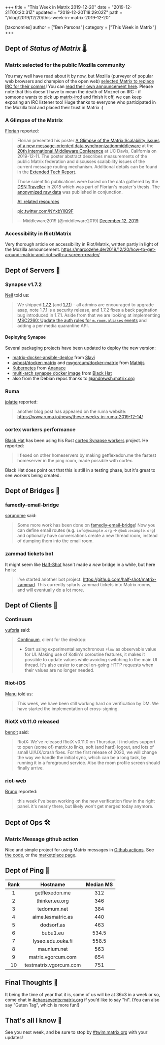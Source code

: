 +++
title = "This Week in Matrix 2019-12-20"
date = "2019-12-21T00:20:31Z"
updated = "2019-12-20T18:29:02Z"
path = "/blog/2019/12/20/this-week-in-matrix-2019-12-20"

[taxonomies]
author = ["Ben Parsons"]
category = ["This Week in Matrix"]
+++

## Dept of *Status of Matrix* 🌡

### Matrix selected for the public Mozilla community

You may well have read about it by now, but Mozilla (purveyor of popular web browsers and champion of the open web) [selected Matrix to replace IRC for their comms](https://matrix.org/blog/2019/12/19/welcoming-mozilla-to-matrix/)! You can [read their own announcement here](https://discourse.mozilla.org/t/synchronous-messaging-at-mozilla-the-decision/50620).  Please note that this doesn't have to mean the death of Moznet on IRC - if someone wants to pick up [matrix-ircd](https://github.com/matrix-org/matrix-ircd) and finish it off, we can keep exposing an IRC listener too!  Huge thanks to everyone who participated in the Mozilla trial and placed their trust in Matrix :)

### A Glimpse of the Matrix

[Florian](https://matrix.to/#/@florian:dsn.tm.kit.edu) reported:

> Florian presented his poster [A Glimpse of the Matrix:Scalability issues of a new message-oriented data synchronizationmiddleware](https://dl.acm.org/citation.cfm?id=3368106) at the [20th International Middleware Conference](http://2019.middleware-conference.org/) at UC Davis, California
> on 2019-12-11.
> The poster abstract describes measurements of the public Matrix federation and discusses scalability issues of the
> current message routing mechanism. Additional details can be found in the [Extended Tech Report](https://arxiv.org/abs/1910.06295).
>
> Those scientific publications were based on the data gathered by the [DSN Traveller](https://dsn.tm.kit.edu/matrix/traveller/explained.html) in 2018
> which was part of Florian's master's thesis.
> The [anonymized raw data](https://dsn.tm.kit.edu/matrix/traveller/data.html) was published in conjunction.
>
> [All related resources](https://dsn.tm.kit.edu/matrix/traveller/)

<blockquote class="twitter-tweet"><p lang="und" dir="ltr"><a href="https://t.co/NYxbYllQ9F">pic.twitter.com/NYxbYllQ9F</a></p>&mdash; Middleware2019 (@middleware2019) <a href="https://twitter.com/middleware2019/status/1205249815824588800?ref_src=twsrc%5Etfw">December 12, 2019</a></blockquote>

### Accessibility in Riot/Matrix

Very thorough article on accessibility in Riot/Matrix, written partly in light of the Mozilla announcement. <https://marcozehe.de/2019/12/20/how-to-get-around-matrix-and-riot-with-a-screen-reader/>

## Dept of Servers 🏢

### Synapse v1.7.2

[Neil](https://matrix.to/#/@neilj:matrix.org) told us:

> We shipped [1.7.2](https://github.com/matrix-org/synapse/releases/tag/v1.7.2) (and [1.7.1](https://github.com/matrix-org/synapse/releases/tag/v1.7.1)) - all admins are encouraged to upgrade asap, note 1.7.1 is a security release, and 1.7.2 fixes a back pagination bug introduced in 1.7.1.
> Aside from that we are looking at implementing [MSC2260: Update the auth rules for `m.room.aliases` events](https://github.com/matrix-org/synapse/issues/6466) and adding a per media quarantine API.

#### Deploying Synapse

Several packaging projects have been updated to deploy the new version:

* [matrix-docker-ansible-deploy](https://github.com/spantaleev/matrix-docker-ansible-deploy/) from [Slavi](https://matrix.to/#/@slavi:devture.com)
* [avhost/docker-matrix](https://hub.docker.com/r/avhost/docker-matrix) and [mvgorcum/docker-matrix](https://hub.docker.com/r/mvgorcum/docker-matrix) from [Mathijs](https://matrix.to/#/@mathijs:matrix.vgorcum.com)
* [Kubernetes](https://github.com/ananace/matrix-synapse) from [Ananace](https://matrix.to/#/@ace:kittenface.studio)
* [multi-arch synapse docker image](https://hub.docker.com/r/black0/synapse) from [Black Hat](https://matrix.to/#/@bhat:encom.eu.org)
* also from the Debian repos thanks to [@andrewsh:matrix.org](https://matrix.to/#/@andrewsh:matrix.org)

### Ruma

[jplatte](https://matrix.to/#/@jplatte:matrix.org) reported:

> another blog post has appeared on the ruma website: <https://www.ruma.io/news/these-weeks-in-ruma-2019-12-14/>

### cortex workers performance

[Black Hat](https://matrix.to/#/@bhat:encom.eu.org) has been using his Rust [cortex Synapse workers](https://gitlab.com/matrix-cortex/cortex) project. He reported:

> I flexed on other homeservers by making getflexedon.me the fastest homeserver in the ping room, made possible with cortex.

Black Hat does point out that this is still in a testing phase, but it's great to see workers being created.

## Dept of Bridges 🌉

### famedly-email-bridge

[sorunome](https://matrix.to/#/@sorunome:sorunome.de) said:

> Some more work has been done on [famedly-email-bridge](https://gitlab.com/famedly/bridges/famedly-email-bridge)! Now you can define email routes (e.g. `info@example.org` -> `@bob:example.org`) and optionally have conversations create a new thread room, instead of dumping them into the email room.

### zammad tickets bot

It might seem like [Half-Shot](https://matrix.to/#/@Half-Shot:half-shot.uk) hasn't made a *new* bridge in a while, but here he is:

> I've started another bot project: <https://github.com/half-shot/matrix-zammad>. This currently splurts zammad tickets into Matrix rooms, and will eventually do a lot more.

## Dept of Clients 📱

### Continuum

[yuforia](https://matrix.to/#/@uforia:matrix.org) said:

> [Continuum](https://github.com/koma-im/continuum-desktop), client for the desktop:
>
> * Start using experimental asynchronous `Flow` as observable value for UI. Making use of Kotlin's coroutine features, it makes it possible to update values while avoiding switching to the main UI thread. It's also easier to cancel on-going HTTP requests when their values are no longer needed.

### Riot-iOS

[Manu](https://matrix.to/#/@Manu:matrix.org) told us:

> This week, we have been still working hard on verification by DM. We have started the implementation of cross-signing.

### RiotX v0.11.0 released

[benoit](https://matrix.to/#/@benoit.marty:matrix.org) said:

> RiotX: We've released RiotX v0.11.0 on Thursday. It includes support to open (some of) matrix.to links, soft (and hard) logout, and lots of small UI/UX/crash fixes. For the first release of 2020, we will change the way we handle the initial sync, which can be a long task, by running it in a foreground service. Also the room profile screen should finally arrive.

### riot-web

[Bruno](https://matrix.to/#/@bwindels:matrix.org) reported:

> this week I've been working on the new verification flow in the right panel. it's nearly there, but likely won't get merged today anymore.

## Dept of Ops 🛠

### Matrix Message github action

Nice and simple project for using Matrix messages in [Github actions](https://github.com/features/actions). See [the code](https://github.com/s3krit/Matrix-Message), or the [marketplace page](https://github.com/marketplace/actions/matrix-message).

## Dept of Ping 🏓

|Rank|Hostname|Median MS|
|:---:|:---:|:---:|
|1|getflexedon.me|312|
|2|thinker.eu.org|346|
|3|tedomum.net|384|
|4|aime.lesmatric.es|440|
|5|dodsorf.as|463|
|6|bubu1.eu|534.5|
|7|lyseo.edu.ouka.fi|558.5|
|8|maunium.net|563|
|9|matrix.vgorcum.com|654|
|10|testmatrix.vgorcum.com|751|

## Final Thoughts 💭

It being the time of year that it is, some of us will be at 36c3 in a week or so, come chat in [#chaosevents:matrix.org](https://matrix.to/#/#chaosevents:matrix.org) if you'd like to say "hi". (You can also say "Guten Tag", which is more fun!)

## That's all I know 🏁

See you next week, and be sure to stop by [#twim:matrix.org] with your updates!

[#TWIM:matrix.org]: <https://matrix.to/#/#TWIM:matrix.org>
